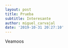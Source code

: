 ```yaml
---
layout: post
title: Prueba
subtitle: Interesante
author: miguel_carvajal
date: '2019-10-31 20:27:10'
---
```

Veamoos
